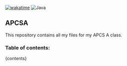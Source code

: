 [![wakatime](https://wakatime.com/badge/github/NeonGamerBot-QK/apcsa.svg)](https://wakatime.com/badge/github/NeonGamerBot-QK/apcsa)
![Java](https://img.shields.io/badge/java-%23ED8B00.svg?style=for-the-badge&logo=openjdk&logoColor=white)

## APCSA

This repository contains all my files for my APCS A class.

### Table of contents:

{contents}
